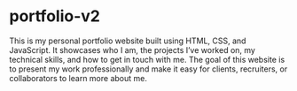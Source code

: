 # portfolio-v2
This is my personal portfolio website built using HTML, CSS, and JavaScript. It showcases who I am, the projects I’ve worked on, my technical skills, and how to get in touch with me. The goal of this website is to present my work professionally and make it easy for clients, recruiters, or collaborators to learn more about me.
